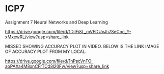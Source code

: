 # ICP7
Assignment 7 Neural Networks and Deep Learning


https://drive.google.com/file/d/1DilFi8L_mVFDUvJh7SeCnc_Y-xMxewRL/view?usp=share_link

MISSED SHOWING ACCURACY PLOT IN VIDEO. BELOW IS THE LINK IMAGE OF ACCURACY PLOT FROM MY LOCAL.

https://drive.google.com/file/d/1hPscVnFO-aoPAXa4M8xnCFrTCd8l20Fw/view?usp=share_link
